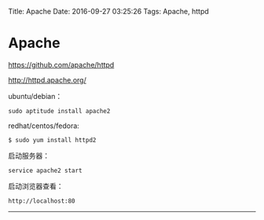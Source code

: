 Title: Apache
Date: 2016-09-27 03:25:26
Tags: Apache, httpd



# Apache

<https://github.com/apache/httpd>

<http://httpd.apache.org/>

ubuntu/debian：

    sudo aptitude install apache2

redhat/centos/fedora:

    $ sudo yum install httpd2

启动服务器：

    service apache2 start

启动浏览器查看：

    http://localhost:80

***

